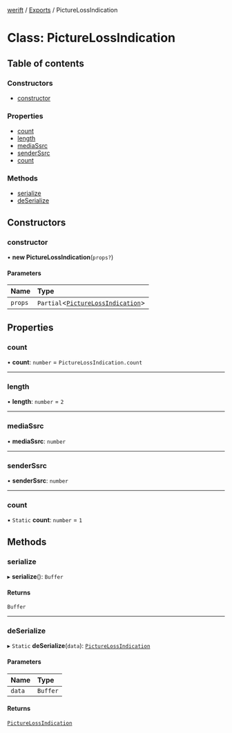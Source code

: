 [werift](../README.md) / [Exports](../modules.md) / PictureLossIndication

# Class: PictureLossIndication

## Table of contents

### Constructors

- [constructor](PictureLossIndication.md#constructor)

### Properties

- [count](PictureLossIndication.md#count)
- [length](PictureLossIndication.md#length)
- [mediaSsrc](PictureLossIndication.md#mediassrc)
- [senderSsrc](PictureLossIndication.md#senderssrc)
- [count](PictureLossIndication.md#count-1)

### Methods

- [serialize](PictureLossIndication.md#serialize)
- [deSerialize](PictureLossIndication.md#deserialize)

## Constructors

### constructor

• **new PictureLossIndication**(`props?`)

#### Parameters

| Name | Type |
| :------ | :------ |
| `props` | `Partial`<[`PictureLossIndication`](PictureLossIndication.md)\> |

## Properties

### count

• **count**: `number` = `PictureLossIndication.count`

___

### length

• **length**: `number` = `2`

___

### mediaSsrc

• **mediaSsrc**: `number`

___

### senderSsrc

• **senderSsrc**: `number`

___

### count

▪ `Static` **count**: `number` = `1`

## Methods

### serialize

▸ **serialize**(): `Buffer`

#### Returns

`Buffer`

___

### deSerialize

▸ `Static` **deSerialize**(`data`): [`PictureLossIndication`](PictureLossIndication.md)

#### Parameters

| Name | Type |
| :------ | :------ |
| `data` | `Buffer` |

#### Returns

[`PictureLossIndication`](PictureLossIndication.md)
